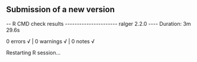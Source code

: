 ## Submission of a new version

-- R CMD check results ---------------------- ralger 2.2.0 ----
Duration: 3m 29.6s

0 errors √ | 0 warnings √ | 0 notes √

Restarting R session...
